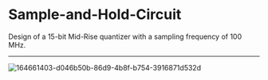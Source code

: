 # Sample-and-Hold-Circuit
Design of a 15-bit Mid-Rise quantizer with a sampling frequency of 100 MHz.
______________
![164661403-d046b50b-86d9-4b8f-b754-3916871d532d](https://user-images.githubusercontent.com/115939486/197351242-2dd44faf-8736-4055-8526-39ce65ab2f55.jpg)
